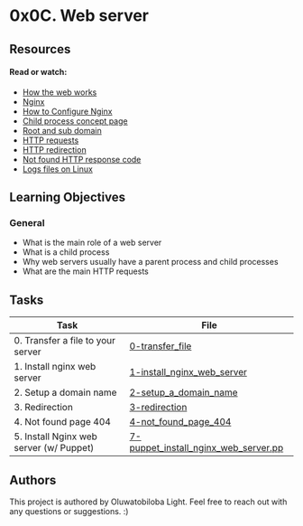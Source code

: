 # 0x0C. Web server

## Resources

#### Read or watch:

* [How the web works](https://intranet.alxswe.com/rltoken/6TI3HiyFdwrbXWKVF24Gxw)
* [Nginx](https://intranet.alxswe.com/rltoken/vkVMGlaf39j2DWAQWzo6EA)
* [How to Configure Nginx](https://intranet.alxswe.com/rltoken/zKrpVxWuUHVdW4URAjdFbw)
* [Child process concept page](https://intranet.alxswe.com/rltoken/Ar18u5sRis1fkvkVgzdcqg)
* [Root and sub domain](https://intranet.alxswe.com/rltoken/xi3peVqYl02PfpHHHlCtxQ)
* [HTTP requests](https://intranet.alxswe.com/rltoken/sBrrP4EAmI3NoYjIgZrUhw)
* [HTTP redirection](https://intranet.alxswe.com/rltoken/Eaa4ZuKvye941hTkP8VlBQ)
* [Not found HTTP response code](https://intranet.alxswe.com/rltoken/eJSp2QFTY6jqqNtz8OVDEw)
* [Logs files on Linux](https://intranet.alxswe.com/rltoken/7WMNY5CWD-CBrxmQrdmfPg)
## Learning Objectives

### General

* What is the main role of a web server
* What is a child process
* Why web servers usually have a parent process and child processes
* What are the main HTTP requests
## Tasks

| Task | File |
| ---- | ---- |
| 0. Transfer a file to your server | [0-transfer_file](./0-transfer_file) |
| 1. Install nginx web server | [1-install_nginx_web_server](./1-install_nginx_web_server) |
| 2. Setup a domain name | [2-setup_a_domain_name](./2-setup_a_domain_name) |
| 3. Redirection | [3-redirection](./3-redirection) |
| 4. Not found page 404 | [4-not_found_page_404](./4-not_found_page_404) |
| 5. Install Nginx web server (w/ Puppet) | [7-puppet_install_nginx_web_server.pp](./7-puppet_install_nginx_web_server.pp) |


## Authors
This project is authored by Oluwatobiloba Light. Feel free to reach out with any questions or suggestions. :)